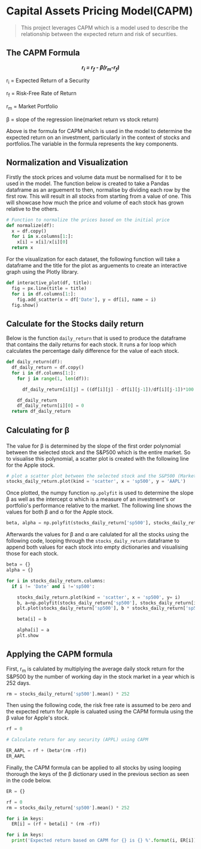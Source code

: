 # Capital Assets Pricing Model(CAPM)

> This project leverages CAPM which is a model used to describe the relationship between the expected return and risk of securities.  

## The  CAPM Formula

***<p style="text-align: center;">   r<sub>i</sub> = r<sub>f</sub> - &beta;(r<sub>m</sub>-r<sub>f</sub>)</p>***

<p style="text-align: left;">  
r<sub>i</sub> = Expected Return of a Security

r<sub>f</sub> = Risk-Free Rate of Return

r<sub>m</sub> = Market Portfolio

&beta; = slope of the regression line(market return vs stock return)

<p>

Above is the formula for CAPM which is used in the model to determine the expected return on an investment, particularly in the context of stocks and portfolios.The variable in the formula represents the key components.

## Normalization and Visualization
Firstly the stock prices and volume data must be normalised for it to be used in the model. The function below is created to take a Pandas dataframe as an arguement to then, normalise by dividing each row by the first row. This will result in all stocks from starting from a value of one. This will showcase how much the price and volume of each stock has grown relative to the others.
```python
# Function to normalize the prices based on the initial price
def normalize(df):
  x = df.copy()
  for i in x.columns[1:]:
    x[i] = x[i]/x[i][0]
  return x
```
For the visualization for each dataset, the following function will take a dataframe and the title for the plot as arguements to create an interactive graph using the Plotly library.
```python
def interactive_plot(df, title):
  fig = px.line(title = title)
  for i in df.columns[1:]:
    fig.add_scatter(x = df['Date'], y = df[i], name = i)
  fig.show()
```

## Calculate for the Stocks daily return

Below is the function `daily_return` that is used to produce the dataframe that contains the daily returns for each stock. It runs a for loop which calculates the percentage daily difference for the value of each stock.

```python
def daily_return(df):
  df_daily_return = df.copy()
  for i in df.columns[1:]:
    for j in range(1, len(df)):

      df_daily_return[i][j] = ((df[i][j] - df[i][j-1])/df[i][j-1])*100

    df_daily_return
    df_daily_return[i][0] = 0
  return df_daily_return
  ```


## <p style="text-align: left;"> Calculating for &beta;</p>

The value for <l style="text-align: left;"> &beta;<l> is determined by the slope of the first order polynomial between the selected stock and the S&P500 which is the entire market. So to visualise this polynomial, a scatter plot is created with the following line for the Apple stock.

```python
# plot a scatter plot between the selected stock and the S&P500 (Market)
stocks_daily_return.plot(kind = 'scatter', x = 'sp500', y = 'AAPL')
```

Once plotted, the numpy function `np.polyfit` is used to determine the slope <l style="text-align: left;"> &beta; </l> as well as the intercept <l style="text-align: left;"> &alpha; </l> which is a measure of an investment's or portfolio's performance relative to the market. The following line shows the values for both <l style="text-align: left;"> &beta; </l> and <l style="text-align: left;"> &alpha; </l>  for the Apple stock.
```python
beta, alpha = np.polyfit(stocks_daily_return['sp500'], stocks_daily_return['AAPL'], 1)
```
Afterwards the values for <l style="text-align: left;"> &beta; </l> and <l style="text-align: left;"> &alpha; </l> are calulated for all the stocks using the following code, looping through the `stocks_daily_return` dataframe to append both values for each stock into empty dictionaries and visualising those for each stock. 

```python
beta = {}
alpha = {}

for i in stocks_daily_return.columns:
  if i != 'Date' and i !='sp500':

    stocks_daily_return.plot(kind = 'scatter', x = 'sp500', y= i)
    b, a=np.polyfit(stocks_daily_return['sp500'], stocks_daily_return[i], 1)
    plt.plot(stocks_daily_return['sp500'], b * stocks_daily_return['sp500'] + a, '-', color = 'r')

    beta[i] = b

    alpha[i] = a
    plt.show

```

## Applying the CAPM formula

First, r<sub>m</sub> is calulated by multiplying the average daily stock return for the S&P500 by the number of working day in the stock market in a year which is 252 days.

```python
rm = stocks_daily_return['sp500'].mean() * 252
```

Then using the following code, the risk free rate is assumed to be zero and the expected return for Apple is caluated using the CAPM formula using the <l style="text-align: left;"> &beta; </l> value for Apple's stock.

```python
rf = 0

# Calculate return for any security (APPL) using CAPM  

ER_AAPL = rf + (beta*(rm -rf))
ER_AAPL
```

Finally, the CAPM formula can be applied to all stocks by using looping thorough the keys of the <l style="text-align: left;"> &beta; </l> dictionary used in the previous section as seen in the code below.

```python
ER = {}

rf = 0
rm = stocks_daily_return['sp500'].mean() * 252

for i in keys:
  ER[i] = (rf + beta[i] * (rm -rf))

for i in keys:
  print('Expected return based on CAPM for {} is {} %'.format(i, ER[i]))
```

